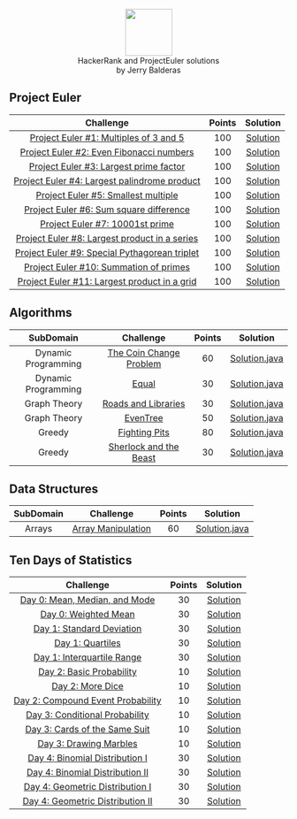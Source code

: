 <p align="center">   
    <a href="https://www.hackerrank.com/midnjerry">
        <img height=85 src="https://d3keuzeb2crhkn.cloudfront.net/hackerrank/assets/styleguide/logo_wordmark-f5c5eb61ab0a154c3ed9eda24d0b9e31.svg">
    </a>
    <br>HackerRank and ProjectEuler solutions
    <br>by Jerry Balderas
</p>

## Project Euler
|                                                          Challenge                                                                     | Points |                                                                                          Solution                                                                             |
|:--------------------------------------------------------------------------------------------------------------------------------------:|:------:|:-----------------------------------------------------------------------------------------------------------------------------------------------------------------------------:|
| [Project Euler #1: Multiples of 3 and 5](https://www.hackerrank.com/contests/projecteuler/challenges/euler001)                         |  100   | [Solution](https://github.com/midnjerry/HackerRank/blob/master/HackerRank/src/jerry/balderas/projectEuler/Project0001.java)                                                   |
| [Project Euler #2: Even Fibonacci numbers](https://www.hackerrank.com/contests/projecteuler/challenges/euler002)                       |  100   | [Solution](https://github.com/midnjerry/HackerRank/blob/master/HackerRank/src/jerry/balderas/projectEuler/Project0002.java)                                                   |
| [Project Euler #3: Largest prime factor](https://www.hackerrank.com/contests/projecteuler/challenges/euler003)                         |  100   | [Solution](https://github.com/midnjerry/HackerRank/blob/master/HackerRank/src/jerry/balderas/projectEuler/Project0003.java)                                                   |
| [Project Euler #4: Largest palindrome product](https://www.hackerrank.com/contests/projecteuler/challenges/euler004)                   |  100   | [Solution](https://github.com/midnjerry/HackerRank/blob/master/HackerRank/src/jerry/balderas/projectEuler/Project0004.java)                                                   |
| [Project Euler #5: Smallest multiple](https://www.hackerrank.com/contests/projecteuler/challenges/euler005)                            |  100   | [Solution](https://github.com/midnjerry/HackerRank/blob/master/HackerRank/src/jerry/balderas/projectEuler/Project0005.java)                                                   |
| [Project Euler #6: Sum square difference](https://www.hackerrank.com/contests/projecteuler/challenges/euler006)                        |  100   | [Solution](https://github.com/midnjerry/HackerRank/blob/master/HackerRank/src/jerry/balderas/projectEuler/Project0006.java)                                                   |
| [Project Euler #7: 10001st prime](https://www.hackerrank.com/contests/projecteuler/challenges/euler007)                                |  100   | [Solution](https://github.com/midnjerry/HackerRank/blob/master/HackerRank/src/jerry/balderas/projectEuler/Project0007.java)                                                   |
| [Project Euler #8: Largest product in a series](https://www.hackerrank.com/contests/projecteuler/challenges/euler008)                  |  100   | [Solution](https://github.com/midnjerry/HackerRank/blob/master/HackerRank/src/jerry/balderas/projectEuler/Project0008.java)                                                   |
| [Project Euler #9: Special Pythagorean triplet](https://www.hackerrank.com/contests/projecteuler/challenges/euler009)                  |  100   | [Solution](https://github.com/midnjerry/HackerRank/blob/master/HackerRank/src/jerry/balderas/projectEuler/Project0009.java)                                                   |
| [Project Euler #10: Summation of primes](https://www.hackerrank.com/contests/projecteuler/challenges/euler010)                         |  100   | [Solution](https://github.com/midnjerry/HackerRank/blob/master/HackerRank/src/jerry/balderas/projectEuler/Project0010.java)                                                   |
| [Project Euler #11: Largest product in a grid](https://www.hackerrank.com/contests/projecteuler/challenges/euler011)                   |  100   | [Solution](https://github.com/midnjerry/HackerRank/blob/master/HackerRank/src/jerry/balderas/projectEuler/Project0011.java)                                                   |

## Algorithms

|       SubDomain        |                                                          Challenge                                                         | Points |                                                                                          Solution                                                                |
|:----------------------:|:--------------------------------------------------------------------------------------------------------------------------:|:------:|:----------------------------------------------------------------------------------------------------------------------------------------------------------------:|
|  Dynamic Programming   | [The Coin Change Problem](https://www.hackerrank.com/challenges/coin-change/problem)                                       |   60   | [Solution.java](https://github.com/midnjerry/HackerRank/blob/master/HackerRank/src/jerry/balderas/algorithms/dynamicProgramming/theCoinChangeProblem/Solution.java) |
|  Dynamic Programming   | [Equal](https://www.hackerrank.com/challenges/equal/problem)                                                               |   30   | [Solution.java](https://github.com/midnjerry/HackerRank/blob/master/HackerRank/src/jerry/balderas/algorithms/dynamicProgramming/equal/Solution.java)                |
|  Graph Theory          | [Roads and Libraries](https://www.hackerrank.com/challenges/torque-and-development/problem)                                |   30   | [Solution.java](https://github.com/midnjerry/HackerRank/blob/master/HackerRank/src/jerry/balderas/algorithms/graphTheory/roadsAndLibraries/Solution.java)           |
|  Graph Theory          | [EvenTree](https://www.hackerrank.com/challenges/even-tree/problem)                                                        |   50   | [Solution.java](https://github.com/midnjerry/HackerRank/blob/master/HackerRank/src/jerry/balderas/algorithms/graphTheory/evenTree/Solution.java)                    |
|  Greedy                | [Fighting Pits](https://www.hackerrank.com/challenges/fighting-pits)                                                       |   80   | [Solution.java](https://github.com/midnjerry/HackerRank/blob/master/HackerRank/src/jerry/balderas/algorithms/greedy/fightingPits/Solution.java)                     |
|  Greedy                | [Sherlock and the Beast](https://www.hackerrank.com/challenges/sherlock-and-the-beast/problem)                             |   30   | [Solution.java](https://github.com/midnjerry/HackerRank/blob/master/HackerRank/src/jerry/balderas/algorithms/greedy/sherlockAndTheBeast/Solution.java)              |



## Data Structures
|       SubDomain        |                                                          Challenge                                                         | Points |                                                                                          Solution                                                                |
|:----------------------:|:--------------------------------------------------------------------------------------------------------------------------:|:------:|:----------------------------------------------------------------------------------------------------------------------------------------------------------------:|
|  Arrays                | [Array Manipulation](https://www.hackerrank.com/challenges/crush/problem)                                                  |   60   | [Solution.java](https://github.com/midnjerry/HackerRank/blob/master/HackerRank/src/jerry/balderas/dataStructures/arrays/arrayManipulation/Solution.java) |

## Ten Days of Statistics
|                                                          Challenge                                                         | Points |                                                                                          Solution                                                                |
|:--------------------------------------------------------------------------------------------------------------------------:|:------:|:----------------------------------------------------------------------------------------------------------------------------------------------------------------:|
| [Day 0: Mean, Median, and Mode](https://www.hackerrank.com/challenges/s10-basic-statistics/problem)                        |   30   | [Solution](https://github.com/midnjerry/HackerRank/blob/master/HackerRank/src/jerry/balderas/tracks/statistics/Day0_Mean_Median_Mode.java)                       |
| [Day 0: Weighted Mean](https://www.hackerrank.com/challenges/s10-weighted-mean/problem)                                    |   30   | [Solution](https://github.com/midnjerry/HackerRank/blob/master/HackerRank/src/jerry/balderas/tracks/statistics/Day0_Weighted_Mean.java)                          |
| [Day 1: Standard Deviation](https://www.hackerrank.com/challenges/s10-standard-deviation/problem)                          |   30   | [Solution](https://github.com/midnjerry/HackerRank/blob/master/HackerRank/src/jerry/balderas/tracks/statistics/Day1_Standard_Deviation.java)                     |
| [Day 1: Quartiles](https://www.hackerrank.com/challenges/s10-quartiles)                                                    |   30   | [Solution](https://github.com/midnjerry/HackerRank/blob/master/HackerRank/src/jerry/balderas/tracks/statistics/Day1_Quartiles.java)                              |
| [Day 1: Interquartile Range](https://www.hackerrank.com/challenges/s10-interquartile-range)                                |   30   | [Solution](https://github.com/midnjerry/HackerRank/blob/master/HackerRank/src/jerry/balderas/tracks/statistics/Day1_Interquartile_Range.java)                    |
| [Day 2: Basic Probability](https://www.hackerrank.com/challenges/s10-mcq-1)                                                |   10   | [Solution](https://github.com/midnjerry/HackerRank/blob/master/HackerRank/src/jerry/balderas/tracks/statistics/Day2_MultipleChoice.java)                         |
| [Day 2: More Dice](https://www.hackerrank.com/challenges/s10-mcq-2)                                                        |   10   | [Solution](https://github.com/midnjerry/HackerRank/blob/master/HackerRank/src/jerry/balderas/tracks/statistics/Day2_MultipleChoice.java)                         |
| [Day 2: Compound Event Probability](https://www.hackerrank.com/challenges/s10-mcq-3)                                       |   10   | [Solution](https://github.com/midnjerry/HackerRank/blob/master/HackerRank/src/jerry/balderas/tracks/statistics/Day2_MultipleChoice.java)                         |
| [Day 3: Conditional Probability](https://www.hackerrank.com/challenges/s10-mcq-4/problem)                                  |   10   | [Solution](https://github.com/midnjerry/HackerRank/blob/master/HackerRank/src/jerry/balderas/tracks/statistics/Day3_MultipleChoice.java)                         |
| [Day 3: Cards of the Same Suit](https://www.hackerrank.com/challenges/s10-mcq-5/problem)                                   |   10   | [Solution](https://github.com/midnjerry/HackerRank/blob/master/HackerRank/src/jerry/balderas/tracks/statistics/Day3_MultipleChoice.java)                         |
| [Day 3: Drawing Marbles](https://www.hackerrank.com/challenges/s10-mcq-6/problem)                                          |   10   | [Solution](https://github.com/midnjerry/HackerRank/blob/master/HackerRank/src/jerry/balderas/tracks/statistics/Day3_MultipleChoice.java)                         |
| [Day 4: Binomial Distribution I](https://www.hackerrank.com/challenges/s10-binomial-distribution-1/problem)                |   30   | [Solution](https://github.com/midnjerry/HackerRank/blob/master/HackerRank/src/jerry/balderas/tracks/statistics/Day4_BinomialDistributionI.java)                  |
| [Day 4: Binomial Distribution II](https://www.hackerrank.com/challenges/s10-binomial-distribution-2/problem)               |   30   | [Solution](https://github.com/midnjerry/HackerRank/blob/master/HackerRank/src/jerry/balderas/tracks/statistics/Day4_BinomialDistributionII.java)                         |
| [Day 4: Geometric Distribution I](https://www.hackerrank.com/challenges/s10-geometric-distribution-1/problem)              |   30   | [Solution](https://github.com/midnjerry/HackerRank/blob/master/HackerRank/src/jerry/balderas/tracks/statistics/Day4_GeometricDistributionI.java)                         |
| [Day 4: Geometric Distribution II](https://www.hackerrank.com/challenges/s10-geometric-distribution-2/problem)             |   30   | [Solution](https://github.com/midnjerry/HackerRank/blob/master/HackerRank/src/jerry/balderas/tracks/statistics/Day4_GeometricDistributionII.java)                         |
